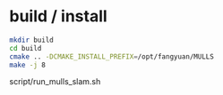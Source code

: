 
# build / install
``` bash
mkdir build
cd build
cmake .. -DCMAKE_INSTALL_PREFIX=/opt/fangyuan/MULLS
make -j 8

```

script/run_mulls_slam.sh